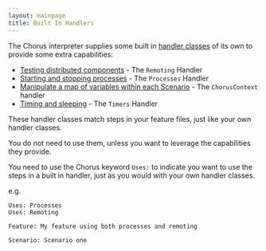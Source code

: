 ```yaml
---
layout: mainpage
title: Built In Handlers
---
```


The Chorus interpreter supplies some built in [handler classes](/pages/Handlers/HandlerClasses) of its own to provide some extra capabilities:

* [Testing distributed components](/pages/BuiltInHandlers/Remoting/DistributedTesting) - The `Remoting` Handler
* [Starting and stopping processes](/pages/BuiltInHandlers/Processes/StartingProcesses) - The `Processes` Handler
* [Manipulate a map of variables within each Scenario](/pages/BuiltInHandlers/ChorusContext/ChorusContextHandler) - The `ChorusContext` handler
* [Timing and sleeping](/pages/BuiltInHandlers/Timers/TimersHandler) - The `Timers` Handler


These handler classes match steps in your feature files, just like your own handler classes.  

You do not need to use them, unless you want to leverage the capabilities they provide.

You need to use the Chorus keyword `Uses:` to indicate you want to use the steps in a built in handler, just as you 
would with your own handler classes.

e.g.  

    Uses: Processes  
    Uses: Remoting 
    
    Feature: My feature using both processes and remoting
    
    Scenario: Scenario one
    
    